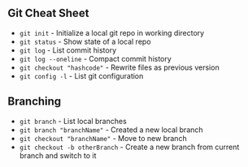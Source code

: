 ## Git Cheat Sheet

* `git init` - Initialize a local git repo in working directory
* `git status` - Show state of a local repo
* `git log` - List commit history
* `git log --oneline` - Compact commit history
* `git checkout "hashcode"` - Rewrite files as previous version
* `git config -l` - List git configuration

## Branching
* `git branch` - List local branches
* `git branch "branchName"` - Created a new local branch
* `git checkout "branchName"` - Move to new branch
* `git checkout -b otherBranch` - Create a new branch from current branch and switch to it
